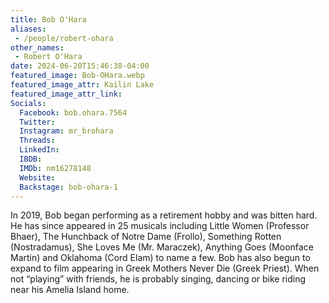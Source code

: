 ```yaml
---
title: Bob O'Hara
aliases:
 - /people/robert-ohara
other_names:
 - Robert O'Hara
date: 2024-06-20T15:46:38-04:00
featured_image: Bob-OHara.webp
featured_image_attr: Kailin Lake
featured_image_attr_link: 
Socials:
  Facebook: bob.ohara.7564
  Twitter: 
  Instagram: mr_brohara
  Threads: 
  LinkedIn: 
  IBDB: 
  IMDb: nm16278148
  Website: 
  Backstage: bob-ohara-1
---
```

In 2019, Bob began performing as a retirement hobby and was bitten hard. He has since appeared in 25 musicals including Little Women (Professor Bhaer), The Hunchback of Notre Dame (Frollo), Something Rotten (Nostradamus), She Loves Me (Mr. Maraczek), Anything Goes (Moonface Martin) and Oklahoma (Cord Elam) to name a few. Bob has also begun to expand to film appearing in Greek Mothers Never Die (Greek Priest). When not “playing” with friends, he is probably singing, dancing or bike riding near his Amelia Island home.